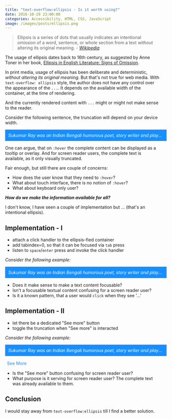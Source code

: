 ```yaml
---
title: "text-overflow:ellipsis - Is it worth using?"
date: 2016-10-29 23:00:00
categories: Accessibility, HTML, CSS, JavaScript
image: /images/posts/ellipsis.png
---
```


>Ellipsis is a series of dots that usually indicates an intentional omission of a word,
sentence, or whole section from a text without altering its original meaning. _- [Wikipedia](https://en.wikipedia.org/wiki/Ellipsis)_

The usage of ellipsis dates back to 16th century, as suggested by Anne Toner in her book,
[Ellipsis in English Literature: Signs of Omission](https://www.amazon.com/Ellipsis-English-Literature-Signs-Omission/dp/1107073014).

In print media, usage of ellipsis has been deliberate and deterministic, _without altering its original meaning_.
But that's not true for web media. With `text-overflow: ellipsis` style, the author does not have any control over the appearance of the `...`.
It depends on the available width of the container, at the time of rendering.

And the currently rendered content with `...` might or might not make sense to the reader.

Consider the following sentence, the truncation will depend on your device width.
<style>
  .sukumar {
    font-style: italic;
    background: #198fff;
    color: #fff;
    padding: 10px;
    width: 100%;
  }
  .truncate {
    white-space: nowrap;
    overflow: hidden;
    text-overflow: ellipsis;
  }
</style>
<p class="truncate sukumar">
Sukumar Ray was an Indian Bengali humorous poet, story writer and playwright who mainly wrote for children.
His works such as the collection of poems "Aboltabol", novella "HaJaBaRaLa", short story collection "Pagla Dashu" and play "Chalachittachanchari" are considered equal in stature to Alice in Wonderland.
More than 80 years after his death, Ray remains one of the most popular of children's writers in both West Bengal and Bangladesh.
</p>

One can argue, that on `:hover` the complete content can be displayed as a tooltip or overlay.
And for screen reader users, the complete text is available, as it only visually truncated.

Fair enough, but still there are couple of concerns:
* How does the user know that they need to `:hover`?
* What about touch interface, there is no notion of `:hover`?
* What about keyboard only user?

***How do we make the information available for all?***

I don't know, I have seen a couple of implementation but ... (that's an intentional ellipsis).

## Implementation - I

* attach a click handler to the ellipsis-fied container
* add tabindex=0, so that it can be focused via `tab` press
* listen to `space`/`enter` press and invoke the click handler

_Consider the following example:_

<p class="sukumar truncate" id="implementation-one">
Sukumar Ray was an Indian Bengali humorous poet, story writer and playwright who mainly wrote for children.
His works such as the collection of poems "Aboltabol", novella "HaJaBaRaLa", short story collection "Pagla Dashu" and play "Chalachittachanchari" are considered equal in stature to Alice in Wonderland.
More than 80 years after his death, Ray remains one of the most popular of children's writers in both West Bengal and Bangladesh.
</p>

* Does it make sense to make a text content focusable?
* Isn't a focusable textual content confusing for a screen reader user?
* Is it a known pattern, that a user would `click` when they see '...'

## Implementation - II

* let there be a dedicated "See more" button
* toggle the truncation when "See more" is interacted

_Consider the following example:_

<p class="sukumar truncate" id="implementation-two">
Sukumar Ray was an Indian Bengali humorous poet, story writer and playwright who mainly wrote for children.
His works such as the collection of poems "Aboltabol", novella "HaJaBaRaLa", short story collection "Pagla Dashu" and play "Chalachittachanchari" are considered equal in stature to Alice in Wonderland.
More than 80 years after his death, Ray remains one of the most popular of children's writers in both West Bengal and Bangladesh.
</p>
<style>
button {
  background: none;
  border: none;
  font: inherit;
  color: #198fff;
  cursor: pointer;
}
</style>
<button id="see-more">See More</button>

* Is the "See more" button confusing for screen reader user?
* What purpose is it serving for screen reader user? The complete text was already available to them.

## Conclusion

I would stay away from `text-overflow:ellipsis` till I find a better solution.

<script>
var implementationOne = document.getElementById('implementation-one');
var implementationTwo = document.getElementById('implementation-two');
var seeMore = document.getElementById('see-more');

function toggleTruncation(node) {
  node.classList.toggle('truncate')
}

implementationOne.addEventListener('click', function(e) {
  toggleTruncation(this);
});

implementationOne.addEventListener('keypress', function(e) {
  if (e.keyCode === 32 || e.keyCode === 13) {
    toggleTruncation(this);
  }
});

seeMore.addEventListener('click', function(e) {
  if (implementationTwo.classList.contains('truncate')) {
    this.innerHTML = "See less"
  } else {
    this.innerHTML = "See more"
  }
  toggleTruncation(implementationTwo);
});
</script>
